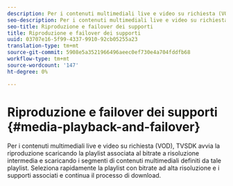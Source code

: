 ```yaml
---
description: Per i contenuti multimediali live e video su richiesta (VOD), TVSDK avvia la riproduzione scaricando la playlist associata al bitrate a risoluzione intermedia e scaricando i segmenti di contenuti multimediali definiti da tale playlist. Seleziona rapidamente la playlist con bitrate ad alta risoluzione e i supporti associati e continua il processo di download.
seo-description: Per i contenuti multimediali live e video su richiesta (VOD), TVSDK avvia la riproduzione scaricando la playlist associata al bitrate a risoluzione intermedia e scaricando i segmenti di contenuti multimediali definiti da tale playlist. Seleziona rapidamente la playlist con bitrate ad alta risoluzione e i supporti associati e continua il processo di download.
seo-title: Riproduzione e failover dei supporti
title: Riproduzione e failover dei supporti
uuid: 03707e16-5f99-4337-9910-92cb05255a23
translation-type: tm+mt
source-git-commit: 5908e5a3521966496aeec0ef730e4a704fddfb68
workflow-type: tm+mt
source-wordcount: '147'
ht-degree: 0%

---
```



# Riproduzione e failover dei supporti {#media-playback-and-failover}

Per i contenuti multimediali live e video su richiesta (VOD), TVSDK avvia la riproduzione scaricando la playlist associata al bitrate a risoluzione intermedia e scaricando i segmenti di contenuti multimediali definiti da tale playlist. Seleziona rapidamente la playlist con bitrate ad alta risoluzione e i supporti associati e continua il processo di download.